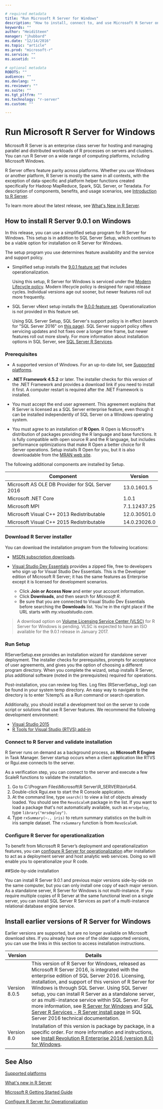 ```yaml
---

# required metadata
title: "Run Microsoft R Server for Windows"
description: "How to install, connect to, and use Microsoft R Server on computers running the Windows operating system."
keywords: ""
author: "HeidiSteen"
manager: "jhubbard"
ms.date: "12/14/2016"
ms.topic: "article"
ms.prod: "microsoft-r"
ms.service: ""
ms.assetid: ""

# optional metadata
ROBOTS: ""
audience: ""
ms.devlang: ""
ms.reviewer: ""
ms.suite: ""
ms.tgt_pltfrm: ""
ms.technology: "r-server"
ms.custom: ""

---
```


# Run Microsoft R Server for Windows

Microsoft R Server is an enterprise class server for hosting and managing parallel and distributed workloads of R processes on servers and clusters. You can run R Server on a wide range of computing platforms, including Microsoft Windows.

R Server offers feature parity across platforms. Whether you use Windows or another platform, R Server is mostly the same in all contexts, with the exception of data-specific and platform helper functions created specifically for Hadoop MapReduce, Spark, SQL Server, or Teradata. For description of components, benefits, and usage scenarios, see [Introduction to R Server](rserver.md).

To learn more about the latest release, see [What's New in R Server](rserver-whats-new.md).

## How to install R Server 9.0.1 on Windows

In this release, you can use a simplified setup program for R Server for Windows. This setup is in addition to SQL Server Setup, which continues to be a viable option for installation on R Server for Windows.

The setup program you use determines feature availability and the service and support policy.

+ Simplified setup installs the [9.0.1 feature set](rserver-whats-new.md) that includes operationalization.

  Using this setup, R Server for Windows is serviced under the [Modern Lifecycle policy](https://support.microsoft.com/en-us/help/447912). Modern lifecycle policy is designed for rapid release cycles. Individual versions age out sooner, but newer features roll out more frequently.

+ SQL Server vNext setup installs the [9.0.0 feature set](https://msdn.microsoft.com/library/mt604847.aspx). Operationalization is not provided in this feature set.

  Using SQL Server Setup, SQL Server's support policy is in effect (search for "SQL Server 2016" on [this page](https://support.microsoft.com/en-us/lifecycle)). SQL Server support policy offers servicing updates and hot fixes over a longer time frame, but newer features roll out more slowly. For more information about installation options in SQL Server, see [SQL Server R Services](https://msdn.microsoft.com/library/mt604845.aspx).

### Prerequisites

+ A supported version of Windows. For an up-to-date list, see [Supported platforms](rserver-install-supported-platforms.md).

+ **.NET Framework 4.5.2** or later. The installer checks for this version of the .NET Framework and provides a download link if you need to install it first. A computer restart is required after the .NET Framework is installed.

+ You must accept the end user agreement. This agreement explains that R Server is licensed as a SQL Server enterprise feature, even though it can be installed independently of SQL Server on a Windows operating system.

+ You must agree to an installation of **R Open**. R Open is Microsoft's distribution of packages providing the R language and base functions. It is fully compatible with open source R and the R language, but includes performance optimizations that make R Open a better choice for R Server operations. Setup installs R Open for you, but it is also downloadable from the [MRAN web site](https://mran.microsoft.com/).

The following additional components are installed by Setup.

| Component | Version |
|-----------|---------|
| Microsoft AS OLE DB Provider for SQL Server 2016 | 13.0.1601.5 |
| Microsoft .NET Core | 1.0.1 |
| Microsoft MPI | 7.1.12437.25 |
| Microsoft Visual C++ 2013 Redistributable | 12.0.30501.0 |
| Microsoft Visual C++ 2015 Redistributable | 14.0.23026.0 |

<a name="Download"><a/>
### Download R Server installer

You can download the installation program from the following locations:

+ [MSDN subscription downloads](https://msdn.microsoft.com/subscriptions/downloads/hh442898.aspx).
+ [Visual Studio Dev Essentials](http://go.microsoft.com/fwlink/?LinkId=717968&clcid=0x409) provides a zipped file, free to developers who sign up for Visual Studio Dev Essentials. This is the Developer edition of Microsoft R Server; it has the same features as Enterprise except it is licensed for development scenarios.

    - Click **Join or Access Now** and enter your account information.
    - Click **Downloads**, and then search for *Microsoft R*.
    - Be sure that you are connected to Visual Studio Dev Essentials before searching the **Downloads** list. You're in the right place if the URL starts with *my.visualstudio.com*.

> A download option on [Volume Licensing Service Center (VLSC)](http://go.microsoft.com/fwlink/?LinkId=717966&clcid=0x409) for R Server for Windows is pending. VLSC is expected to have an ISO available for the 9.0.1 release in January 2017.

### Run Setup

RServerSetup.exe provides an installation wizard for standalone server deployment. The installer checks for prerequisites, prompts for acceptance of user agreements, and gives you the option of choosing a different program directory. When you complete the wizard, setup installs R Server, plus additional software (noted in the prerequisites) required for operations.

Post-installation, you can review log files. Log files (RServerSetup_<timestamp>.log) can be found in your system temp directory. An easy way to navigate to the directory is to enter %temp% as a Run command or search operation.

Additionally, you should install a development tool on the server to code script or solutions that use R Server features. We recommend the following development environment:

+ [Visual Studio 2015](https://www.visualstudio.com/downloads/)
+ [R Tools for Visual Studio (RTVS) add-in](https://www.visualstudio.com/vs/rtvs/)

### Connect to R Server and validate installation

R Server runs on demand as a background process, as **Microsoft R Engine** in Task Manager. Server startup occurs when a client application like RTVS or Rgui.exe connects to the server.

As a verification step, you can connect to the server and execute a few ScaleR functions to validate the installation.

1. Go to C:\Program Files\Microsoft\R Server\R_SERVER\bin\x64.
2. Double-click Rgui.exe to start the R Console application.
3. At the command line, type `search()` to view a list of objects already loaded. You should see the `RevoScaleR` package in the list. If you want to load a package that's not automatically available, such as `mrsdpeloy`, type `library("mrsdeploy")`.
4. Type `rxSummary(~., iris)` to return summary statistics on the built-in iris sample dataset. The `rxSummary` function is from `RevoScaleR`.

### Configure R Server for operationalization

To benefit from Microsoft R Server’s deployment and operationalization features, you can [configure R Server for operationalization](operationalize/configuration-initial.md) after installation to act as a deployment server and host analytic web services. Doing so will enable you to operationalize your R code.

##Side-by-side installation

You can install R Server 9.0.1 and previous major versions side-by-side on the same computer, but you can only install one copy of each major version. As a standalone server, R Server for Windows is not multi-instance. If you require multiple copies of R Server at the same functional level on a single server, you can install SQL Server R Services as part of a multi-instance relational database engine service.

## Install earlier versions of R Server for Windows

Earlier versions are supported, but are no longer available on Microsoft download sites. If you already have one of the older supported versions, you can use the links in this section to access installation instructions.

| Version | Details|
|---------|--------|
| Version 8.0.5  | This version of R Server for Windows, released as Microsoft R Server 2016, is integrated with the enterprise edition of SQL Server 2016. Licensing, installation, and support of this version of R Server for Windows is through SQL Server. Using SQL Server setup, you can install R Server as a standalone server, or as multi-instance service within SQL Server. For more information, see [R Server for Windows](https://msdn.microsoft.com/library/mt671127.aspx) and [SQL Server R Services - R Server install page](https://msdn.microsoft.com/library/mt671127.aspx) in SQL Server 2016 technical documentation.|
| Version 8.0 | Installation of this version is package by package, in a specific order. For more information and instructions, see [Install Revolution R Enterprise 2016 (version 8.0) for Windows](rserver-install-windows-800.md).|

## See Also

[Supported platforms](rserver-install-supported-platforms.md)

[What's new in R Server](notes/r-server-notes.md)

[Microsoft R Getting Started Guide](microsoft-r-getting-started.md)

[Configure R Server for Operationalization](operationalize/configuration-initial.md)
